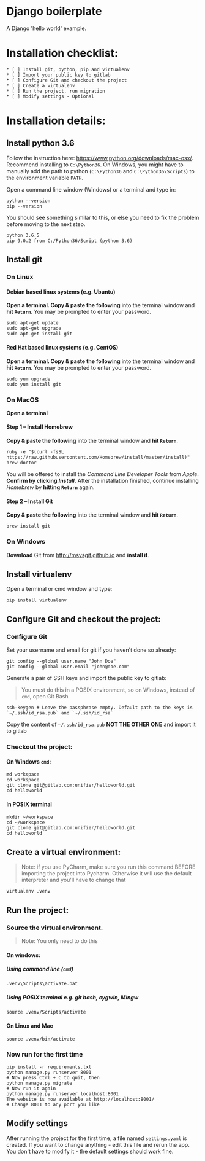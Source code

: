 Django boilerplate
==========

A Django 'hello world' example.

# Installation checklist:
    * [ ] Install git, python, pip and virtualenv
    * [ ] Import your public key to gitlab
    * [ ] Configure Git and checkout the project
    * [ ] Create a virtualenv
    * [ ] Run the project, run migration
    * [ ] Modify settings - Optional

# Installation details:
## Install python 3.6

Follow the instruction here: https://www.python.org/downloads/mac-osx/. Recommend installing to `C:\Python36`. On Windows, you might have to manually add the path to python (`C:\Python36` and `C:\Python36\Scripts`) to the environment variable `PATH`.

Open a command line window (Windows) or a terminal and type in:
```shell
python --version
pip --version
```

You should see something similar to this, or else you need to fix the problem before moving to the next step.
```text
python 3.6.5
pip 9.0.2 from C:/Python36/Script (python 3.6)
```

## Install git
### On Linux
#### Debian based linux systems (e.g. Ubuntu)
**Open a terminal. Copy & paste the following** into the terminal window and **hit `Return`**. You may be prompted to enter your password.

```shell
sudo apt-get update
sudo apt-get upgrade
sudo apt-get install git
```
#### Red Hat based linux systems (e.g. CentOS)
**Open a terminal. Copy & paste the following** into the terminal window and **hit `Return`**. You may be prompted to enter your password.
```shell
sudo yum upgrade
sudo yum install git
```
### On MacOS
**Open a terminal**

#### Step 1 – Install Homebrew
**Copy & paste the following** into the terminal window and **hit `Return`**.
```shell
ruby -e "$(curl -fsSL https://raw.githubusercontent.com/Homebrew/install/master/install)"
brew doctor
```
You will be offered to install the *Command Line Developer Tools* from *Apple*. **Confirm by clicking *Install***. After the installation finished, continue installing *Homebrew* by **hitting `Return`** again.

#### Step 2 – Install Git
**Copy & paste the following** into the terminal window and **hit `Return`**.
```shell
brew install git
```
### On Windows
**Download** Git from http://msysgit.github.io and **install it**.

## Install virtualenv
Open a terminal or cmd window and type:
```shell
pip install virtualenv
```

## Configure Git and checkout the project:
### Configure Git
Set your username and email for git if you haven't done so already:
```shell
git config --global user.name "John Doe"
git config --global user.email "john@doe.com"
```
Generate a pair of SSH keys and import the public key to gitlab:
> You must do this in a POSIX environment, so on Windows, instead of `cmd`, open Git Bash
```shell
ssh-keygen # Leave the passphrase empty. Default path to the keys is `~/.ssh/id_rsa.pub` and `~/.ssh/id_rsa`
```
Copy the content of `~/.ssh/id_rsa.pub` **NOT THE OTHER ONE** and import it to gitlab

### Checkout the project:
#### On Windows `cmd`:

```shell
md workspace
cd workspace
git clone git@gitlab.com:unifier/helloworld.git
cd helloworld
```
#### In POSIX terminal
```shell
mkdir ~/workspace
cd ~/workspace
git clone git@gitlab.com:unifier/helloworld.git
cd helloworld
```
## Create a virtual environment:
> Note: if you use PyCharm, make sure you run this command BEFORE importing the project into Pycharm. Otherwise it will use the default interpreter and you'll have to change that
```shell
virtualenv .venv
```

## Run the project:
### Source the virtual environment.
> Note: You only need to do this 
#### On windows:
##### Using command line (`cmd`)
```shell
.venv\Scripts\activate.bat
```
##### Using POSIX terminal e.g. git bash, cygwin, Mingw
```shell
source .venv/Scripts/activate
```
#### On Linux and Mac
```shell
source .venv/bin/activate
```
### Now run for the first time
```shell
pip install -r requirements.txt
python manage.py runserver 8001
# Now press Ctrl + C to quit, then
python manage.py migrate
# Now run it again
python manage.py runserver localhost:8001
The website is now available at http://localhost:8001/
# Change 8001 to any port you like
```
## Modify settings
After running the project for the first time, a file named `settings.yaml` is created. If you want to change anything - edit this file and rerun the app. You don't have to modify it - the default settings should work fine.
